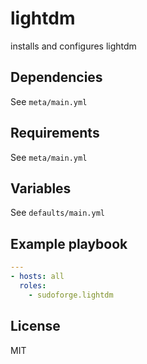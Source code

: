 # lightdm

installs and configures lightdm

## Dependencies

See `meta/main.yml`

## Requirements

See `meta/main.yml`

## Variables

See `defaults/main.yml`

## Example playbook

```yaml
---
- hosts: all
  roles:
    - sudoforge.lightdm
```

## License

MIT
